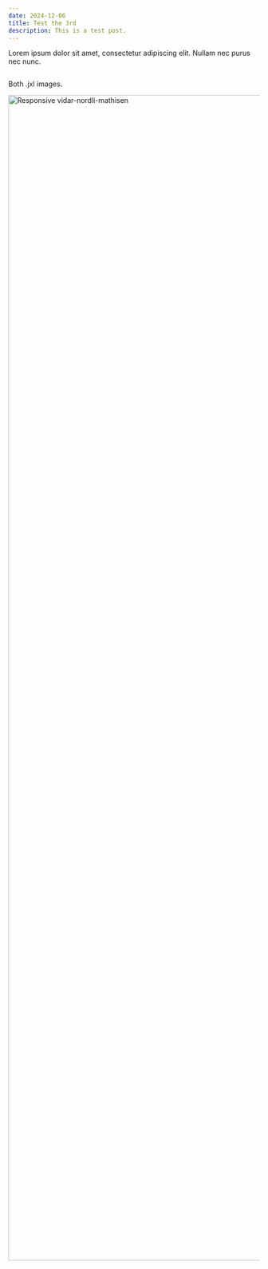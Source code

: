 ```yaml
---
date: 2024-12-06
title: Test the 3rd
description: This is a test post.
---
```

Lorem ipsum dolor sit amet, consectetur adipiscing elit. Nullam nec purus nec nunc.

<img data-src="https://res.cloudinary.com/paulapplegate-com/image/upload/c_limit,w_auto/dpr_auto/daniel-j-schwarz-NRSqHq7gLbM-unsplash.jxl" class="cld-responsive">

Both .jxl images.

<picture>
  <source type="image/jxl" srcset="
	http://res.cloudinary.com/paulapplegate-com/image/upload/c_scale,w_1000/v1756607301/vidar-nordli-mathisen.jxl 1000w,
	http://res.cloudinary.com/paulapplegate-com/image/upload/c_scale,w_956/v1756607301/vidar-nordli-mathisen.jxl 956w,
	http://res.cloudinary.com/paulapplegate-com/image/upload/c_scale,w_628/v1756607301/vidar-nordli-mathisen.jxl 628w,
	http://res.cloudinary.com/paulapplegate-com/image/upload/c_scale,w_50/v1756607301/vidar-nordli-mathisen.jxl 50w
  " sizes="(max-width: 3840px) 100vw, 3840px">
  <source type="image/avif" srcset="
	http://res.cloudinary.com/paulapplegate-com/image/upload/c_scale,w_1000/v1756607301/vidar-nordli-mathisen.avif 1000w,
	http://res.cloudinary.com/paulapplegate-com/image/upload/c_scale,w_929/v1756607301/vidar-nordli-mathisen.avif 929w,
	http://res.cloudinary.com/paulapplegate-com/image/upload/c_scale,w_654/v1756607301/vidar-nordli-mathisen.avif 654w,
	http://res.cloudinary.com/paulapplegate-com/image/upload/c_scale,w_50/v1756607301/vidar-nordli-mathisen.avif 50w
  " sizes="(max-width: 3840px) 100vw, 3840px">
  <img 
	src="http://res.cloudinary.com/paulapplegate-com/image/upload/c_scale,w_1000/v1756607301/vidar-nordli-mathisen.jpg" 
	srcset="
	http://res.cloudinary.com/paulapplegate-com/image/upload/c_scale,w_1000/v1756607301/vidar-nordli-mathisen.jpg 1000w,
	http://res.cloudinary.com/paulapplegate-com/image/upload/c_scale,w_877/v1756607301/vidar-nordli-mathisen.jpg 877w,
	http://res.cloudinary.com/paulapplegate-com/image/upload/c_scale,w_632/v1756607301/vidar-nordli-mathisen.jpg 632w,
	http://res.cloudinary.com/paulapplegate-com/image/upload/c_scale,w_50/v1756607301/vidar-nordli-mathisen.jpg 50w
  " 
	sizes="(max-width: 3840px) 100vw, 3840px"
	width="3840" 
	height="2338"
	alt="Responsive vidar-nordli-mathisen" 
	loading="lazy" 
	decoding="async">
</picture>